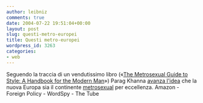 ```yaml
---
author: leibniz
comments: true
date: 2004-07-22 19:51:04+00:00
layout: post
slug: questi-metro-europei
title: Questi metro-europei
wordpress_id: 3263
categories:
- web
---
```


Seguendo la traccia di un vendutissimo libro («[The Metrosexual Guide to Style: A Handbook for the Modern Man](http://www.amazon.com/exec/obidos/ASIN/0306813432/ref=nosim/edazzlenet-20/002-8521304-2056005?dev-t=DRMCNRTARZTIR)»)  Parag Khanna [avanza l'idea](http://www.foreignpolicy.com/story/files/story2583.php?PHPSESSID=3fc62ced01e05533ce6ec42844c46fa9) che la nuova Europa sia il continente [metrosexual](http://www.wordspy.com/words/metrosexual.asp) per eccellenza.
Amazon - Foreign Policy - WordSpy - The Tube
